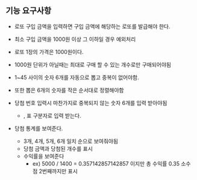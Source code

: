 ## 기능 요구사항
- 로또 구입 금액을 입력하면 구입 금액에 해당하는 로또를 발급해야 한다.
 - 최소 구입 금액을 1000원 이상 그 이하일 경우 예외처리
 
- 로또 1장의 가격은 1000원이다.
 - 1000원 단위가 아닐때는 최대로 구매 할 수 있는 개수로만 구매되어야됨
 
- 1~45 사이의 숫자 6개를 자동으로 뽑고 중복이 없어야함. 

- 또한 뽑은 6개의 숫자를 작은 순서대로 정렬해야함

- 당첨 번호 입력시 마찬가지로 중복되지 않는 숫자 6개를 입력 받아야됨 
  - , 표 구분자로 입력 받는다.
  
- 당첨 통계를 보여준다.
  - 3개, 4개, 5개, 6개 일치 순으로 보여줘야됨
  - 당첨 금액과 당첨된 개수를 표시
  - 수익률을 보여준다 
    - ex) 5000 / 1400 = 0.357142857142857 이지만 총 수익률 0.35 소수점 2번째까지만 표시
